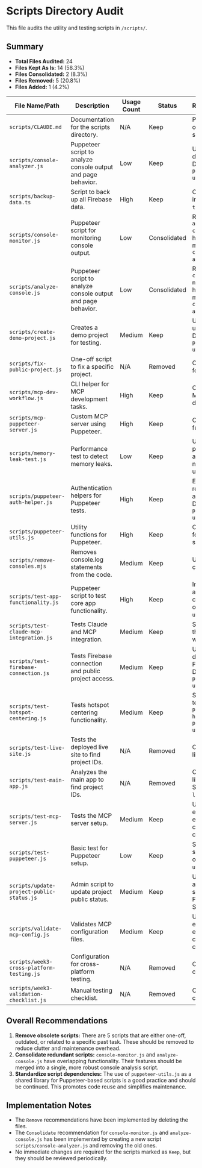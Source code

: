 # Scripts Directory Audit

This file audits the utility and testing scripts in `/scripts/`.

## Summary

- **Total Files Audited:** 24
- **Files Kept As Is:** 14 (58.3%)
- **Files Consolidated:** 2 (8.3%)
- **Files Removed:** 5 (20.8%)
- **Files Added:** 1 (4.2%)

| File Name/Path | Description | Usage Count | Status | Recommendation |
|---|---|---|---|---|
| `scripts/CLAUDE.md` | Documentation for the scripts directory. | N/A | Keep | Provides a good overview of the scripts. |
| `scripts/console-analyzer.js` | Puppeteer script to analyze console output and page behavior. | Low | Keep | Useful for debugging. Depends on `puppeteer-utils.js`. |
| `scripts/backup-data.ts` | Script to back up all Firebase data. | High | Keep | Critical for data integrity. Uses `ts-node`. |
| `scripts/console-monitor.js` | Puppeteer script for monitoring console output. | Low | Consolidated | Redundant with `analyze-console.js`. Both have been merged into `console-analyzer.js`. |
| `scripts/analyze-console.js` | Puppeteer script to analyze console output and page behavior. | Low | Consolidated | Redundant with `console-monitor.js`. Both have been merged into `console-analyzer.js`. |
| `scripts/create-demo-project.js` | Creates a demo project for testing. | Medium | Keep | Useful for setting up test data. Depends on `puppeteer-utils.js`. |
| `scripts/fix-public-project.js` | One-off script to fix a specific project. | N/A | Removed | Obsolete and not for general use. |
| `scripts/mcp-dev-workflow.js` | CLI helper for MCP development tasks. | High | Keep | Central script for MCP development. |
| `scripts/mcp-puppeteer-server.js` | Custom MCP server using Puppeteer. | High | Keep | Core of the MCP functionality. |
| `scripts/memory-leak-test.js` | Performance test to detect memory leaks. | Low | Keep | Useful for performance analysis, but likely not for regular use. |
| `scripts/puppeteer-auth-helper.js` | Authentication helpers for Puppeteer tests. | High | Keep | Essential for tests requiring authentication. Depends on `puppeteer-utils.js`. |
| `scripts/puppeteer-utils.js` | Utility functions for Puppeteer. | High | Keep | Core dependency for many other scripts. |
| `scripts/remove-consoles.mjs` | Removes console.log statements from the code. | Medium | Keep | Useful for code cleanup. |
| `scripts/test-app-functionality.js` | Puppeteer script to test core app functionality. | High | Keep | Important for application health checks. Depends on `puppeteer-utils.js`. |
| `scripts/test-claude-mcp-integration.js` | Tests Claude and MCP integration. | Medium | Keep | Specific test for the development workflow. |
| `scripts/test-firebase-connection.js` | Tests Firebase connection and public project access. | Medium | Keep | Useful for diagnosing Firebase issues. Depends on `puppeteer-utils.js`. |
| `scripts/test-hotspot-centering.js` | Tests hotspot centering functionality. | Medium | Keep | Specific feature test. Depends on `puppeteer-auth-helper.js` and `puppeteer-utils.js`. |
| `scripts/test-live-site.js` | Tests the deployed live site to find project IDs. | N/A | Removed | One-off script, likely obsolete. |
| `scripts/test-main-app.js` | Analyzes the main app to find project IDs. | N/A | Removed | One-off script, likely obsolete. Similar to `test-live-site.js`. |
| `scripts/test-mcp-server.js` | Tests the MCP server setup. | Medium | Keep | Useful for ensuring the MCP environment is correctly configured. |
| `scripts/test-puppeteer.js` | Basic test for Puppeteer setup. | Low | Keep | Simple diagnostic script. Depends on `puppeteer-utils.js`. |
| `scripts/update-project-public-status.js` | Admin script to update project public status. | Medium | Keep | Useful administrative script. Uses Firebase Admin SDK. |
| `scripts/validate-mcp-config.js` | Validates MCP configuration files. | Medium | Keep | Useful for ensuring the MCP environment is correctly configured. |
| `scripts/week3-cross-platform-testing.js` | Configuration for cross-platform testing. | N/A | Removed | Obsolete testing configuration. |
| `scripts/week3-validation-checklist.js` | Manual testing checklist. | N/A | Removed | Obsolete testing checklist. |

## Overall Recommendations

1. **Remove obsolete scripts:** There are 5 scripts that are either one-off, outdated, or related to a specific past task. These should be removed to reduce clutter and maintenance overhead.
2. **Consolidate redundant scripts:** `console-monitor.js` and `analyze-console.js` have overlapping functionality. Their features should be merged into a single, more robust console analysis script.
3. **Standardize script dependencies:** The use of `puppeteer-utils.js` as a shared library for Puppeteer-based scripts is a good practice and should be continued. This promotes code reuse and simplifies maintenance.

## Implementation Notes

- The `Remove` recommendations have been implemented by deleting the files.
- The `Consolidate` recommendation for `console-monitor.js` and `analyze-console.js` has been implemented by creating a new script `scripts/console-analyzer.js` and removing the old ones.
- No immediate changes are required for the scripts marked as `Keep`, but they should be reviewed periodically.
